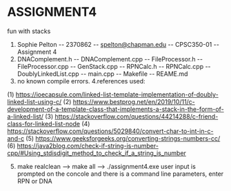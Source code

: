 # ASSIGNMENT4
fun with stacks

1. Sophie Pelton -- 2370862 -- spelton@chapman.edu -- CPSC350-01 -- Assignment 4
2. DNAComplement.h -- DNAComplement.cpp -- FileProcessor.h -- FileProcessor.cpp -- GenStack.cpp -- RPNCalc.h -- RPNCalc.cpp -- DoublyLinkedList.cpp -- main.cpp -- Makefile -- REAME.md
3. no known compile errors. 
4.references used: 

(1) https://ioecapsule.com/linked-list-template-implementation-of-doubly-linked-list-using-c/
(2) https://www.bestprog.net/en/2019/10/11/c-development-of-a-template-class-that-implements-a-stack-in-the-form-of-a-linked-list/
(3) https://stackoverflow.com/questions/44214288/c-friend-class-for-linked-list-node
(4) https://stackoverflow.com/questions/5029840/convert-char-to-int-in-c-and-c
(5) https://www.geeksforgeeks.org/converting-strings-numbers-cc/
(6) https://java2blog.com/check-if-string-is-number-cpp/#Using_stdisdigit_method_to_check_if_a_string_is_number

5. make realclean --> make all --> ./assignment4.exe
  user input is prompted on the concole and there is a command line parameters, enter RPN or DNA
